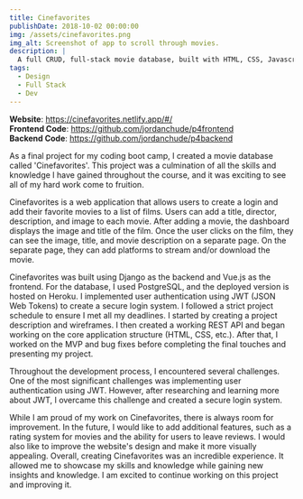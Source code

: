 ```yaml
---
title: Cinefavorites
publishDate: 2018-10-02 00:00:00
img: /assets/cinefavorites.png
img_alt: Screenshot of app to scroll through movies.
description: |
  A full CRUD, full-stack movie database, built with HTML, CSS, Javascript, and Python that utilizes JWT authentication for user management.
tags:
  - Design
  - Full Stack
  - Dev
---
```


**Website**: https://cinefavorites.netlify.app/#/ <br>
**Frontend Code**: https://github.com/jordanchude/p4frontend <br>
**Backend Code**: https://github.com/jordanchude/p4backend

As a final project for my coding boot camp, I created a movie database called 'Cinefavorites'. This project was a culmination of all the skills and knowledge I have gained throughout the course, and it was exciting to see all of my hard work come to fruition.

Cinefavorites is a web application that allows users to create a login and add their favorite movies to a list of films. Users can add a title, director, description, and image to each movie. After adding a movie, the dashboard displays the image and title of the film. Once the user clicks on the film, they can see the image, title, and movie description on a separate page. On the separate page, they can add platforms to stream and/or download the movie.

Cinefavorites was built using Django as the backend and Vue.js as the frontend. For the database, I used PostgreSQL, and the deployed version is hosted on Heroku. I implemented user authentication using JWT (JSON Web Tokens) to create a secure login system. I followed a strict project schedule to ensure I met all my deadlines. I started by creating a project description and wireframes. I then created a working REST API and began working on the core application structure (HTML, CSS, etc.). After that, I worked on the MVP and bug fixes before completing the final touches and presenting my project.

Throughout the development process, I encountered several challenges. One of the most significant challenges was implementing user authentication using JWT. However, after researching and learning more about JWT, I overcame this challenge and created a secure login system.

While I am proud of my work on Cinefavorites, there is always room for improvement. In the future, I would like to add additional features, such as a rating system for movies and the ability for users to leave reviews. I would also like to improve the website's design and make it more visually appealing. Overall, creating Cinefavorites was an incredible experience. It allowed me to showcase my skills and knowledge while gaining new insights and knowledge. I am excited to continue working on this project and improving it.
